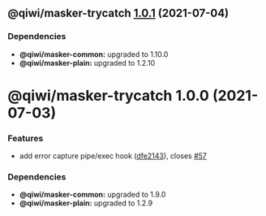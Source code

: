 ## @qiwi/masker-trycatch [1.0.1](https://github.com/qiwi/masker/compare/@qiwi/masker-trycatch@1.0.0...@qiwi/masker-trycatch@1.0.1) (2021-07-04)





### Dependencies

* **@qiwi/masker-common:** upgraded to 1.10.0
* **@qiwi/masker-plain:** upgraded to 1.2.10

# @qiwi/masker-trycatch 1.0.0 (2021-07-03)


### Features

* add error capture pipe/exec hook ([dfe2143](https://github.com/qiwi/masker/commit/dfe214344b64f5ec9628c6149846b752185b0ba1)), closes [#57](https://github.com/qiwi/masker/issues/57)





### Dependencies

* **@qiwi/masker-common:** upgraded to 1.9.0
* **@qiwi/masker-plain:** upgraded to 1.2.9
